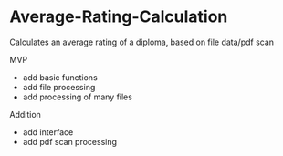 # Average-Rating-Calculation
Calculates an average rating of a diploma, based on file data/pdf scan

MVP
- add basic functions
- add file processing
- add processing of many files

Addition
- add interface
- add pdf scan processing
